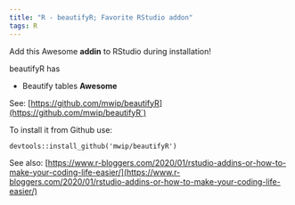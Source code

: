 ```yaml
---
title: "R - beautifyR; Favorite RStudio addon"
tags: R 
---
```



Add this Awesome **addin** to RStudio during installation!

beautifyR has   
- Beautify tables **Awesome**   

See: [https://github.com/mwip/beautifyR](https://github.com/mwip/beautifyR`)

To install it from Github use:

```{r}
devtools::install_github('mwip/beautifyR')
```

See also: [https://www.r-bloggers.com/2020/01/rstudio-addins-or-how-to-make-your-coding-life-easier/](https://www.r-bloggers.com/2020/01/rstudio-addins-or-how-to-make-your-coding-life-easier/)
